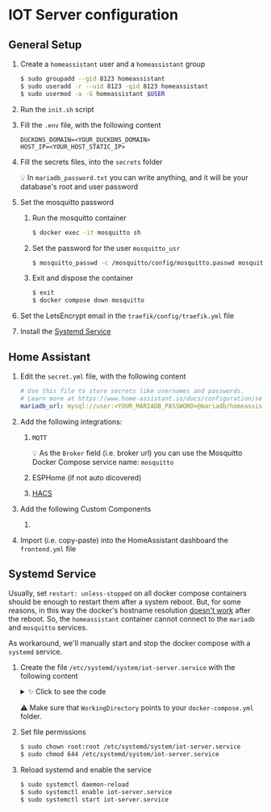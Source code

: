# IOT Server configuration

## General Setup
1. Create a `homeassistant` user and a `homeassistant` group

    ```sh
    $ sudo groupadd --gid 8123 homeassistant
    $ sudo useradd -r --uid 8123 -gid 8123 homeassistant
    $ sudo usermod -a -G homeassistant $USER
    ```

2. Run the `init.sh` script

3. Fill the `.env` file, with the following content

    ```env
    DUCKDNS_DOMAIN=<YOUR_DUCKDNS_DOMAIN>
    HOST_IP=<YOUR_HOST_STATIC_IP>
    ```

4. Fill the secrets files, into the `secrets` folder   

    💡 In `mariadb_password.txt` you can write anything, and it will be your database's root and user password

5. Set the mosquitto password

    1. Run the mosquitto container
        
        ```sh
        $ docker exec -it mosquitto sh
        ```

    2. Set the password for the user `mosquitto_usr`

        ```sh
        $ mosquitto_passwd -c /mosquitto/config/mosquitto.passwd mosquitto_usr
        ```

    3. Exit and dispose the container

        ```sh
        $ exit
        $ docker compose down mosquitto
        ```

6. Set the LetsEncrypt email in the `traefik/config/traefik.yml` file

7. Install the [Systemd Service](#systemd-service)

## Home Assistant
1. Edit the `secret.yml` file, with the following content

    ```yml
    # Use this file to store secrets like usernames and passwords.
    # Learn more at https://www.home-assistant.io/docs/configuration/secrets/
    mariadb_url: mysql://user:<YOUR_MARIADB_PASSWORD>@mariadb/homeassistant?charset=utf8mb4
    ```

2. Add the following integrations:

    1. `MQTT`

        💡 As the `Broker` field (i.e. broker url) you can use the Mosquitto Docker Compose service name: `mosquitto`
    2. ESPHome (if not auto dicovered)
    3. [HACS](https://hacs.xyz/)

4. Add the following Custom Components

    1.

5. Import (i.e. copy-paste) into the HomeAssistant dashboard the `frontend.yml` file


## Systemd Service
Usually, set `restart: unless-stopped` on all docker compose containers should be enough to restart them after a system reboot. But, for some reasons, in this way the docker's hostname resolution [doesn't work](https://github.com/moby/libnetwork/issues/2049) after the reboot. So, the `homeassistant` container cannot connect to the `mariadb` and `mosquitto` services.

As workaround, we'll manually start and stop the docker compose with a `systemd` service.

1. Create the file `/etc/systemd/system/iot-server.service` with the following content

    <details>
    <summary>✨ Click to see the code</summary>

    ```ini
    [Unit]
    Description=IOT Server Service
    Requires=docker.service
    After=docker.service

    [Service]
    Type=oneshot
    RemainAfterExit=yes
    WorkingDirectory=/home/raspi/iot-server
    ExecStart=/usr/bin/docker compose up
    ExecStop=/usr/bin/docker compose down
    TimeoutStartSec=0

    [Install]
    WantedBy=multi-user.target
    ```

    </details>

    ⚠️ Make sure that `WorkingDirectory` points to your `docker-compose.yml` folder.

2. Set file permissions

    ```bash
    $ sudo chown root:root /etc/systemd/system/iot-server.service
    $ sudo chmod 644 /etc/systemd/system/iot-server.service
    ```

4. Reload systemd and enable the service

    ```bash
    $ sudo systemctl daemon-reload
    $ sudo systemctl enable iot-server.service
    $ sudo systemctl start iot-server.service
    ```